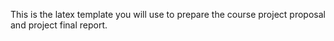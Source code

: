 
This is the latex template you will use to prepare the course project proposal and project final report.

 
